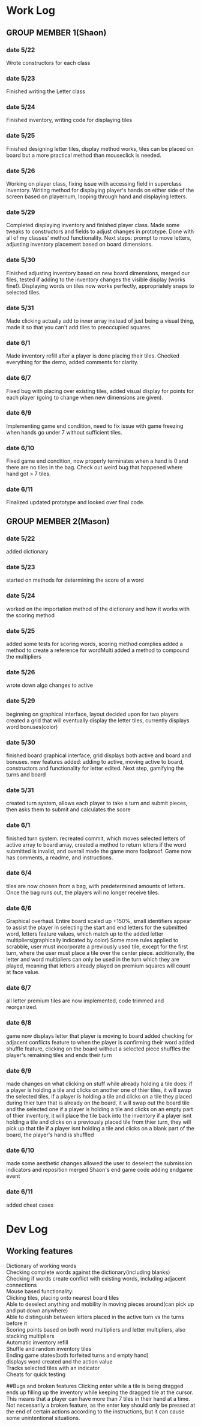 # Work Log

## GROUP MEMBER 1(Shaon)

### date 5/22

Wrote constructors for each class

### date 5/23

Finished writing the Letter class

### date 5/24
Finished inventory, writing code for displaying tiles

### date 5/25
Finished designing letter tiles, display method works, tiles can be placed on board but a more practical method than mouseclick is needed.

### date 5/26
Working on player class, fixing issue with accessing field in superclass inventory. Writing method for displaying player's hands on either side of the screen based on playernum, looping through hand and displaying letters.

### date 5/29
Completed displaying inventory and finished player class. Made some tweaks to constructors and fields to adjust changes in prototype. Done with all of my classes' method functionality. Next steps: prompt to move letters, adjusting inventory placement based on board dimensions.

### date 5/30
Finished adjusting inventory based on new board dimensions, merged our files, tested if adding to the inventory changes the visible display (works fine!). Displaying words on tiles now works perfectly, appropriately snaps to selected tiles.

### date 5/31
Made clicking actually add to inner array instead of just being a visual thing, made it so that you can't add tiles to preoccupied squares.

### date 6/1
Made inventory refill after a player is done placing their tiles. Checked everything for the demo, added comments for clarity.

### date 6/7
Fixed bug with placing over existing tiles, added visual display for points for each player (going to change when new dimensions are given).

### date 6/9
Implementing game end condition, need to fix issue with game freezing when hands go under 7 without sufficient tiles.

### date 6/10
Fixed game end condition, now properly terminates when a hand is 0 and there are no tiles in the bag. Check out weird bug that happened where hand got > 7 tiles.

### date 6/11
Finalized updated prototype and looked over final code.

## GROUP MEMBER 2(Mason)

### date 5/22

added dictionary

### date 5/23

started on methods for determining the score of a word

### date 5/24

worked on the importation method of the dictionary and how it works with the scoring method

### date 5/25

added some tests for scoring words, scoring method complies
added a method to create a reference for wordMulti
added a method to compound the multipliers

### date 5/26

wrote down algo
changes to active

### date 5/29

beginning on graphical interface, layout decided upon for two players
created a grid that will eventually display the letter tiles, currently displays word bonuses(color)

### date 5/30

finished board graphical interface, grid displays both active and board and bonuses. new features added: adding to active, moving active to board, constructors and functionality for letter edited. Next step, gamifying the turns and board

### date 5/31

created turn system, allows each player to take a turn and submit pieces, then asks them to submit and calculates the score

### date 6/1

finished turn system. recreated commit, which moves selected letters of active array to board array, created a method to return letters if the word submitted is invalid, and overall made the game more foolproof. Game now has comments, a readme, and instructions.

### date 6/4

tiles are now chosen from a bag, with predetermined amounts of letters. Once the bag runs out, the players will no longer receive tiles.

### date 6/6

Graphical overhaul. Entire board scaled up +150%, small identifiers appear to assist the player in selecting the start and end letters for the submitted word, letters feature values, which match up to the added letter multipliers(graphically indicated by color)
Some more rules applied to scrabble, user must incorporate a previously used tile, except for the first turn, where the user must place a tile over the center piece. additionally, the letter and word multipliers can only be used in the turn which they are played, meaning that letters already played on premium squares will count at face value.

### date 6/7

all letter premium tiles are now implemented, code trimmed and reorganized.

### date 6/8

game now displays letter that player is moving to board
added checking for adjacent conflicts feature to when the player is confirming their word
added shuffle feature, clicking on the board without a selected piece shuffles the player's remaining tiles and ends their turn

### date 6/9

made changes on what clicking on stuff while already holding a tile does:
if a player is holding a tile and clicks on another one of thier tiles, it will swap the selected tiles,
if a player is holding a tile and clicks on a tile they placed during thier turn that is already on the board, it will swap out the board tile and the selected one
if a player is holding a tile and clicks on an empty part of thier inventory, it will place the tile back into the inventory
if a player isnt holding a tile and clicks on a previously placed tile from thier turn, they will pick up that tile
if a player isnt holding a tile and clicks on a blank part of the board, the player's hand is shuffled

### date 6/10

made some aesthetic changes
allowed the user to deselect the submission indicators and reposition
merged Shaon's end game code
adding endgame event

### date 6/11
added cheat cases

# Dev Log

## Working features
Dictionary of working words  
Checking complete words against the dictionary(including blanks)  
Checking if words create conflict with existing words, including adjacent connections  
Mouse based functionality:  
Clicking tiles, placing onto nearest board tiles  
Able to deselect anything and mobility in moving pieces around(can pick up and put down anywhere)  
Able to distinguish between letters placed in the active turn vs the turns before it  
Scoring points based on both word multipliers and letter multipliers, also stacking multipliers  
Automatic inventory refill  
Shuffle and random inventory tiles  
Ending game states(both forfeited turns and empty hand)  
displays word created and the action value  
Tracks selected tiles with an indicator  
Cheats for quick testing  

##Bugs and broken features
Clicking enter while a tile is being dragged ends up filling up the inventory while keeping the dragged tile at the cursor. This means that a player can have more than 7 tiles in their hand at a time. Not necessarily a broken feature, as the enter key should only be pressed at the end of certain actions according to the instructions, but it can cause some unintentional situations.
